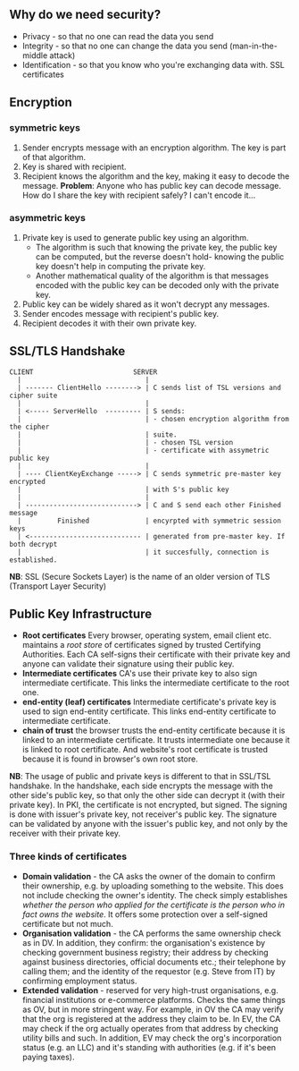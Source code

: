 ## Why do we need security?
- Privacy - so that no one can read the data you send
- Integrity - so that no one can change the data you send (man-in-the-middle attack)
- Identification - so that you know who you're exchanging data with.  SSL certificates
## Encryption
### symmetric keys
1. Sender encrypts message with an encryption algorithm. The key is part of that algorithm.
2. Key is shared with recipient.
3. Recipient knows the algorithm and the key, making it easy to decode the message.
**Problem**: Anyone who has public key can decode message. How do I share the key with recipient safely? I can't encode it...

### asymmetric keys
1. Private key is used to generate public key using an algorithm. 
	- The algorithm is such that knowing the private key, the public key can be computed, but the reverse doesn't hold- knowing the public key doesn't help in computing the private key. 
	- Another mathematical quality of the algorithm is that messages encoded with the public key can be decoded only with the private key.
2. Public key can be widely shared as it won't decrypt any messages.
3. Sender encodes message with recipient's public key.
4. Recipient decodes it with their own private key. 

## SSL/TLS Handshake

```
CLIENT                         SERVER
  |                               |
  | ------- ClientHello --------> | C sends list of TSL versions and cipher suite
  |                               | 
  | <----- ServerHello  --------- | S sends: 
  |                               | - chosen encryption algorithm from the cipher 
  |                               | suite.
  |                               | - chosen TSL version
  |                               | - certificate with assymetric public key
  |                               |
  | ---- ClientKeyExchange -----> | C sends symmetric pre-master key encrypted 
  |                               | with S's public key
  |                               | 
  | ----------------------------> | C and S send each other Finished message     
  |         Finished              | encyrpted with symmetric session keys
  | <---------------------------- | generated from pre-master key. If both decrypt 
  |                               | it succesfully, connection is established. 
```

**NB**: SSL (Secure Sockets Layer) is the name of an older version of TLS (Transport Layer Security)

## Public Key Infrastructure
- **Root certificates** Every browser, operating system, email client etc. maintains a *root store* of certificates signed by trusted Certifying Authorities. Each CA self-signs their certificate with their private key and anyone can validate their signature using their public key. 
- **Intermediate certificates** CA's use their private key to also sign intermediate certificate. This links the intermediate certificate to the root one. 
- **end-entity (leaf) certificates** Intermediate certificate's private key is used to sign end-entity certificate. This links end-entity certificate to intermediate certificate.
- **chain of trust** the browser trusts the end-entity certificate because it is linked to an intermediate certificate. It trusts intermediate one because it is linked to root certificate. And website's root certificate is trusted because it is found in browser's own root store. 

**NB**: The usage of public and private keys is different to that in SSL/TSL handshake. In the handshake, each side encrypts the message with the other side's public key, so that only the other side can decrypt it (with their private key). In PKI, the certificate is not encrypted, but signed. The signing is done with issuer's private key, not receiver's public key. The signature can be validated by anyone with the issuer's public key, and not only by the receiver with their private key.
### Three kinds of certificates
- **Domain validation** - the CA asks the owner of the domain to confirm their ownership, e.g. by uploading something to the website. This does not include checking the owner's identity. The check simply establishes *whether the person who applied for the certificate is the person who in fact owns the website*. It offers some protection over a self-signed certificate but not much. 
- **Organisation validation** - the CA performs the same ownership check as in DV. In addition, they confirm: the organisation's existence by checking government business registry; their address by checking against business directories, official documents etc.; their telephone by calling them; and the identity of the requestor (e.g. Steve from IT) by confirming employment status.
- **Extended validation** - reserved for very high-trust organisations, e.g. financial institutions or e-commerce platforms. Checks the same things as OV, but in more stringent way. For example, in OV the CA may verify that the org is registered at the address they claim to be. In EV, the CA may check if the org actually operates from that address by checking utility bills and such. In addition, EV may check the org's incorporation status (e.g. an LLC) and it's standing with authorities (e.g. if it's been paying taxes).
